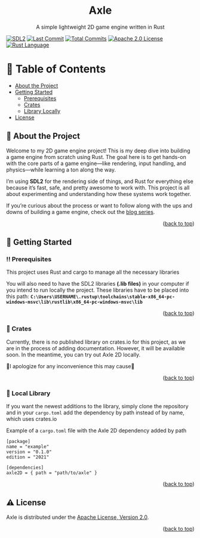 <a id="readme-top"></a>

<!-- PROJECT LOGO -->
<!--<br />-->
<div align="center">
  <!--<a href="https://github.com/github_username/repo_name">
    <img src="images/logo.png" alt="Logo" width="80" height="80">
  </a>-->

  <h1 align="center">Axle</h1>

  <p align="center">
    A simple lightweight 2D game engine written in Rust
    <!--<br />
    <a href="https://github.com/github_username/repo_name"><strong>Explore the docs »</strong></a>
    <br />
    <br />
    <a href="https://github.com/github_username/repo_name">View Demo</a>
    ·
    <a href="https://github.com/github_username/repo_name/issues/new?labels=bug&template=bug-report---.md">Report Bug</a>
    ·
    <a href="https://github.com/github_username/repo_name/issues/new?labels=enhancement&template=feature-request---.md">Request Feature</a>-->
  </p>
</div>
  
  

<!-- PROJECT SHIELDS -->
<!--
*** I'm using markdown "reference style" links for readability.
*** Reference links are enclosed in brackets [ ] instead of parentheses ( ).
*** See the bottom of this document for the declaration of the reference variables
*** for contributors-url, forks-url, etc. This is an optional, concise syntax you may use.
*** https://www.markdownguide.org/basic-syntax/#reference-style-links
-->
[![SDL2][SDL2-shield]][SDL2-url]
[![Last Commit][last-commit-shield]][last-commit-url]
[![Total Commits][total-commits-shield]][total-commits-url]
[![Apache 2.0 License][license-shield]][license-url]
[![Rust Language][rust-shield]][rust-url]


<!-- Table of Contents -->
# :notebook_with_decorative_cover: Table of Contents

- [About the Project](#star2-about-the-project)
  <!--* [Screenshots](#camera-screenshots)
  * [Tech Stack](#space_invader-tech-stack)
  * [Environment Variables](#key-environment-variables)-->
- [Getting Started](#toolbox-getting-started)
  * [Prerequisites](#bangbang-prerequisites)
  <!-- * [Installation](#gear-installation)-->
  * [Crates](#triangular_flag_on_post-crates)
  * [Library Locally](#running-local-library)
  <!--- [Contributing](#wave-contributing)-->
- [License](#warning-license)

  

<!-- About the Project -->
## :star2: About the Project

Welcome to my 2D game engine project! This is my deep dive into building a game engine from scratch using Rust. The goal here is to get hands-on with the core parts of a game engine—like rendering, input handling, and physics—while learning a ton along the way.

I’m using **SDL2** for the rendering side of things, and Rust for everything else because it’s fast, safe, and pretty awesome to work with. This project is all about experimenting and understanding how these systems work together.

If you’re curious about the process or want to follow along with the ups and downs of building a game engine, check out the [blog series][blog-series].

<p align="right">(<a href="#readme-top">back to top</a>)</p>


<!-- Getting Started -->
## 	:toolbox: Getting Started

<!-- Prerequisites -->
### :bangbang: Prerequisites

This project uses Rust and cargo to manage all the necessary libraries

You will also need to have the SDL2 libraries **(.lib files)** in your computer if you intend to run locally the project.
These libraries have to be placed into this path: **`C:\Users\USERNAME\.rustup\toolchains\stable-x86_64-pc-windows-msvc\lib\rustlib\x86_64-pc-windows-msvc\lib`**

<p align="right">(<a href="#readme-top">back to top</a>)</p>


<!-- Installation -->
<!--### :gear: Installation

To install the project simply clone this respository

```bash
  git clone https://github.com/Estiknok/KyodoBackend.git
  cd KyodoBackend
```

Now only excecute the following commands on a terminal inside the project to install the dependencies and setup the project

```bash
  npm i
  npm run build
```
-->

<!-- Crates library-->
### :triangular_flag_on_post: Crates

Currently, there is no published library on crates.io for this project, as we are in the process of adding documentation. However, it will be available soon. In the meantime, you can try out Axle 2D locally. 

🙏I apologize for any inconvenience this may cause🙏

<p align="right">(<a href="#readme-top">back to top</a>)</p>


<!-- Run Locally -->
### :running: Local Library

If you want the newest additions to the library, simply clone the repository and in your `cargo.toml` add the dependency by path instead of by name, which uses crates.io

Example of a `cargo.toml` file with the Axle 2D dependency added by path
```
[package]
name = "example"
version = "0.1.0"
edition = "2021"

[dependencies]
axle2D = { path = "path/to/axle" }
```

<p align="right">(<a href="#readme-top">back to top</a>)</p>


<!-- Contributing -->
<!--## :wave: Contributing

<a href="https://github.com/Estiknok/KyodoBackend/graphs/contributors">
  <img src="https://contrib.rocks/image?repo=Estiknok/KyodoBackend" />
</a>


Contributions are always welcome!-->

<!-- License -->
## :warning: License

Axle is distributed under the [Apache License, Version 2.0][license-url].

<p align="right">(<a href="#readme-top">back to top</a>)</p>


<!-- MARKDOWN LINKS & IMAGES -->
<!-- https://www.markdownguide.org/basic-syntax/#reference-style-links -->
[license-shield]: https://img.shields.io/github/license/Estikno/axle.svg?style=for-the-badge
[license-url]: https://github.com/Estikno/axle/blob/main/LICENSE
[last-commit-shield]: https://img.shields.io/github/last-commit/Estikno/axle.svg?style=for-the-badge
[last-commit-url]: https://github.com/Estikno/axle/blob/main
[total-commits-shield]: https://img.shields.io/github/commit-activity/t/Estikno/axle.svg?style=for-the-badge
[total-commits-url]: https://github.com/Estikno/axle/commits/main/
[product-screenshot]: images/screenshot.png
[blog-series]: https://estikno.github.io/tags/game-engine
[Rust-shield]: https://img.shields.io/badge/Rust-000000?style=for-the-badge&logo=rust&logoColor=white
[Rust-url]: https://www.rust-lang.org/
[SDL2-shield]: https://img.shields.io/badge/SDL2-0769AD?style=for-the-badge&logo=SDL&logoColor=white
[SDL2-url]: https://www.libsdl.org/
